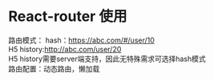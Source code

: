 # React-router 使用
路由模式：
hash：https://abc.com/#/user/10  
H5 history:http://abc.com/user/20  
H5 history需要server端支持，因此无特殊需求可选择hash模式  
路由配置：动态路由，懒加载  
 